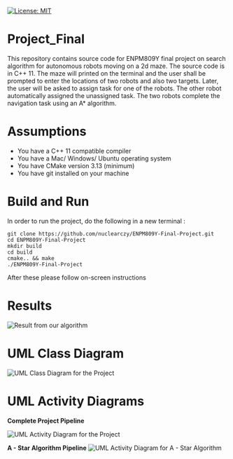 [![License: MIT](https://img.shields.io/badge/License-MIT-yellow.svg)](https://opensource.org/licenses/MIT)
# Project_Final

This repository contains source code for ENPM809Y final project on search algorithm for autonomous robots moving on a 2d maze. The source code is in C++ 11. The maze will printed on the terminal and the user shall be prompted to enter the locations of two robots and also two targets. Later, the user will be asked to assign task for one of the robots. The other robot automatically assigned the unassigned task. The two robots complete the navigation task using an A* algorithm.

# Assumptions

 - You have a C++ 11 compatible compiler
 - You have a Mac/ Windows/ Ubuntu operating system
 - You have CMake version 3.13 (minimum)
 - You have git installed on your machine

# Build and Run

In order to run the project, do the following in a new terminal :

```
git clone https://github.com/nuclearczy/ENPM809Y-Final-Project.git
cd ENPM809Y-Final-Project
mkdir build
cd build
cmake.. && make
./ENPM809Y-Final-Project
```

After these please follow on-screen instructions

# Results

![Result from our algorithm](https://github.com/nuclearczy/ENPM809Y-Final-Project/blob/master/results/output.png)

# UML Class Diagram

![UML Class Diagram for the Project](https://github.com/nuclearczy/ENPM809Y-Final-Project/blob/master/UML%20Diagrams/UML%20Class%20Diagrams/UML%20Class%20Diagram.jpg)

# UML Activity Diagrams

**Complete Project Pipeline**

![UML Activity Diagram for the Project](https://github.com/nuclearczy/ENPM809Y-Final-Project/blob/master/UML%20Diagrams/UML%20Activity%20Diagrams/UML%20Activity%20Diagram%20-%20Full%20Project.jpg)

**A - Star Algorithm Pipeline**
![UML Activity Diagram for A - Star Algorithm](https://github.com/nuclearczy/ENPM809Y-Final-Project/blob/master/UML%20Diagrams/UML%20Activity%20Diagrams/UML%20Activity%20Diagram%20-%20A-Star%20Algorithm.jpg)
